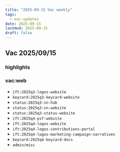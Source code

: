 ```yaml
---
title: "2025-09-15 Vac weekly"
tags:
  - vac-updates
date: 2025-09-15
lastmod: 2025-09-15
draft: false
---
```


## Vac 2025/09/15

### highlights

### vac:web

- `ift:2025q3-logos-website`
- `keycard:2025q3-keycard-website`
- `status:2025q3-sn-hub`
- `status:2025q3-sn-website`
- `status:2025q3-status-website`
- `ift:2025q4-psf-website`
- `ift:2025q4-logos-website`
- `ift:2025q4-logos-contributions-portal`
- `ift:2025q4-logos-marketing-campaign-narratives`
- `keycard:2025q4-keycard-docs`
- `admin/misc`

